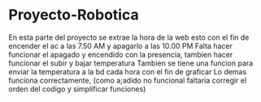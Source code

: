 # Proyecto-Robotica
En esta parte del proyecto se extrae la hora de la web esto con el fin de encender el ac a las 7.50 AM y apagarlo a las 10.00 PM
Falta hacer funcionar el apagado y encendido con la presencia, tambien hacer funcionar el subir y bajar temperatura
Tambien se tiene una funcion para enviar la temperatura a la bd cada hora con el fin de graficar
Lo demas funciona correctamente, (como a;adido no funcional faltaria corregir el orden del codigo y simplificar funciones)
